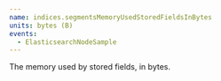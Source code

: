 ```yaml
---
name: indices.segmentsMemoryUsedStoredFieldsInBytes
units: bytes (B)
events:
  - ElasticsearchNodeSample
---
```


The memory used by stored fields, in bytes.